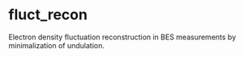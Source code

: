 # fluct_recon
Electron density fluctuation reconstruction in BES measurements by minimalization of undulation.
